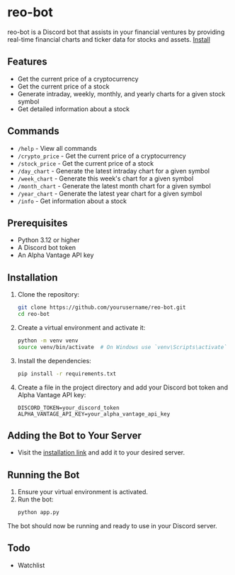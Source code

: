 # reo-bot
reo-bot is a Discord bot that assists in your financial ventures by providing real-time financial charts and ticker data for stocks and assets.
[Install](https://discord.com/oauth2/authorize?client_id=1302684404153454644)
## Features

- Get the current price of a cryptocurrency
- Get the current price of a stock
- Generate intraday, weekly, monthly, and yearly charts for a given stock symbol
- Get detailed information about a stock

## Commands

- `/help` - View all commands
- `/crypto_price` - Get the current price of a cryptocurrency
- `/stock_price` - Get the current price of a stock
- `/day_chart` - Generate the latest intraday chart for a given symbol
- `/week_chart` - Generate this week's chart for a given symbol
- `/month_chart` - Generate the latest month chart for a given symbol
- `/year_chart` - Generate the latest year chart for a given symbol
- `/info` - Get information about a stock

## Prerequisites

- Python 3.12 or higher
- A Discord bot token
- An Alpha Vantage API key

## Installation

1. Clone the repository:
    ```sh
    git clone https://github.com/yourusername/reo-bot.git
    cd reo-bot
    ```

2. Create a virtual environment and activate it:
    ```sh
    python -m venv venv
    source venv/bin/activate  # On Windows use `venv\Scripts\activate`
    ```

3. Install the dependencies:
    ```sh
    pip install -r requirements.txt
    ```

4. Create a  file in the project directory and add your Discord bot token and Alpha Vantage API key:
    ```env
    DISCORD_TOKEN=your_discord_token
    ALPHA_VANTAGE_API_KEY=your_alpha_vantage_api_key
    ```
   
## Adding the Bot to Your Server
- Visit the [installation link](https://discord.com/oauth2/authorize?client_id=1302684404153454644) and add it to your desired server.

## Running the Bot
1. Ensure your virtual environment is activated.
2. Run the bot:
    ```sh
    python app.py
    ```

The bot should now be running and ready to use in your Discord server.

## Todo
- Watchlist
